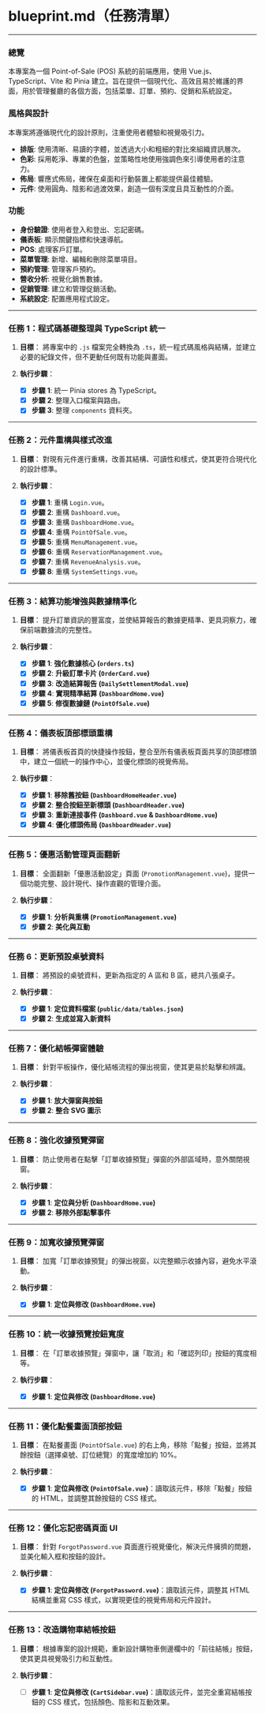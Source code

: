 # blueprint.md（任務清單）

---

### 總覽

本專案為一個 Point-of-Sale (POS) 系統的前端應用，使用 Vue.js、TypeScript、Vite 和 Pinia 建立。旨在提供一個現代化、高效且易於維護的界面，用於管理餐廳的各個方面，包括菜單、訂單、預約、促銷和系統設定。

### 風格與設計

本專案將遵循現代化的設計原則，注重使用者體驗和視覺吸引力。

*   **排版**: 使用清晰、易讀的字體，並透過大小和粗細的對比來組織資訊層次。
*   **色彩**: 採用乾淨、專業的色盤，並策略性地使用強調色來引導使用者的注意力。
*   **佈局**: 響應式佈局，確保在桌面和行動裝置上都能提供最佳體驗。
*   **元件**: 使用圓角、陰影和過渡效果，創造一個有深度且具互動性的介面。

### 功能

*   **身份驗證**: 使用者登入和登出、忘記密碼。
*   **儀表板**: 顯示關鍵指標和快速導航。
*   **POS**: 處理客戶訂單。
*   **菜單管理**: 新增、編輯和刪除菜單項目。
*   **預約管理**: 管理客戶預約。
*   **營收分析**: 視覺化銷售數據。
*   **促銷管理**: 建立和管理促銷活動。
*   **系統設定**: 配置應用程式設定。

---

### 任務 1：程式碼基礎整理與 TypeScript 統一

1.  **目標**：
    將專案中的 `.js` 檔案完全轉換為 `.ts`，統一程式碼風格與結構，並建立必要的紀錄文件，但不更動任何既有功能與畫面。

2.  **執行步驟**：
    *   [x] **步驟 1**: 統一 Pinia stores 為 TypeScript。
    *   [x] **步驟 2**: 整理入口檔案與路由。
    *   [x] **步驟 3**: 整理 `components` 資料夾。

---

### 任務 2：元件重構與樣式改進

1.  **目標**：
    對現有元件進行重構，改善其結構、可讀性和樣式，使其更符合現代化的設計標準。

2.  **執行步驟**：
    *   [x] **步驟 1**: 重構 `Login.vue`。
    *   [x] **步驟 2**: 重構 `Dashboard.vue`。
    *   [x] **步驟 3**: 重構 `DashboardHome.vue`。
    *   [x] **步驟 4**: 重構 `PointOfSale.vue`。
    *   [x] **步驟 5**: 重構 `MenuManagement.vue`。
    *   [x] **步驟 6**: 重構 `ReservationManagement.vue`。
    *   [x] **步驟 7**: 重構 `RevenueAnalysis.vue`。
    *   [x] **步驟 8**: 重構 `SystemSettings.vue`。

---

### 任務 3：結算功能增強與數據精準化

1.  **目標**：
    提升訂單資訊的豐富度，並使結算報告的數據更精準、更具洞察力，確保前端數據流的完整性。

2.  **執行步驟**：
    *   [x] **步驟 1**: **強化數據核心 (`orders.ts`)**
    *   [x] **步驟 2**: **升級訂單卡片 (`OrderCard.vue`)**
    *   [x] **步驟 3**: **改造結算報告 (`DailySettlementModal.vue`)**
    *   [x] **步驟 4**: **實現精準結算 (`DashboardHome.vue`)**
    *   [x] **步驟 5**: **修復數據鏈 (`PointOfSale.vue`)**

---

### 任務 4：儀表板頂部標頭重構

1.  **目標**：
    將儀表板首頁的快捷操作按鈕，整合至所有儀表板頁面共享的頂部標頭中，建立一個統一的操作中心，並優化標頭的視覺佈局。

2.  **執行步驟**：
    *   [x] **步驟 1**: **移除舊按鈕 (`DashboardHomeHeader.vue`)**
    *   [x] **步驟 2**: **整合按鈕至新標頭 (`DashboardHeader.vue`)**
    *   [x] **步驟 3**: **重新連接事件 (`Dashboard.vue` & `DashboardHome.vue`)**
    *   [x] **步驟 4**: **優化標頭佈局 (`DashboardHeader.vue`)**

---

### 任務 5：優惠活動管理頁面翻新

1.  **目標**：
    全面翻新「優惠活動設定」頁面 (`PromotionManagement.vue`)，提供一個功能完整、設計現代、操作直觀的管理介面。

2.  **執行步驟**：
    *   [x] **步驟 1**: **分析與重構 (`PromotionManagement.vue`)**
    *   [x] **步驟 2**: **美化與互動**

---

### 任務 6：更新預設桌號資料

1.  **目標**：
    將預設的桌號資料，更新為指定的 A 區和 B 區，總共八張桌子。

2.  **執行步驟**：
    *   [x] **步驟 1**: **定位資料檔案 (`public/data/tables.json`)**
    *   [x] **步驟 2**: **生成並寫入新資料**

---

### 任務 7：優化結帳彈窗體驗

1.  **目標**：
    針對平板操作，優化結帳流程的彈出視窗，使其更易於點擊和辨識。

2.  **執行步驟**：
    *   [x] **步驟 1**: **放大彈窗與按鈕**
    *   [x] **步驟 2**: **整合 SVG 圖示**

---

### 任務 8：強化收據預覽彈窗

1.  **目標**：
    防止使用者在點擊「訂單收據預覽」彈窗的外部區域時，意外關閉視窗。

2.  **執行步驟**：
    *   [x] **步驟 1**: **定位與分析 (`DashboardHome.vue`)**
    *   [x] **步驟 2**: **移除外部點擊事件**

---

### 任務 9：加寬收據預覽彈窗

1.  **目標**：
    加寬「訂單收據預覽」的彈出視窗，以完整顯示收據內容，避免水平滾動。

2.  **執行步驟**：
    *   [x] **步驟 1**: **定位與修改 (`DashboardHome.vue`)**

---

### 任務 10：統一收據預覽按鈕寬度

1.  **目標**：
    在「訂單收據預覽」彈窗中，讓「取消」和「確認列印」按鈕的寬度相等。

2.  **執行步驟**：
    *   [x] **步驟 1**: **定位與修改 (`DashboardHome.vue`)**

---

### 任務 11：優化點餐畫面頂部按鈕

1.  **目標**：
    在點餐畫面 (`PointOfSale.vue`) 的右上角，移除「點餐」按鈕，並將其餘按鈕（選擇桌號、訂位總覽）的寬度增加約 10%。

2.  **執行步驟**：
    *   [x] **步驟 1**: **定位與修改 (`PointOfSale.vue`)**：讀取該元件，移除「點餐」按鈕的 HTML，並調整其餘按鈕的 CSS 樣式。

---

### 任務 12：優化忘記密碼頁面 UI

1.  **目標**：
    針對 `ForgotPassword.vue` 頁面進行視覺優化，解決元件擁擠的問題，並美化輸入框和按鈕的設計。

2.  **執行步驟**：
    *   [x] **步驟 1**: **定位與修改 (`ForgotPassword.vue`)**：讀取該元件，調整其 HTML 結構並重寫 CSS 樣式，以實現更佳的視覺佈局和元件設計。

---

### 任務 13：改造購物車結帳按鈕

1.  **目標**：
    根據專案的設計規範，重新設計購物車側邊欄中的「前往結帳」按鈕，使其更具視覺吸引力和互動性。

2.  **執行步驟**：
    *   [ ] **步驟 1**: **定位與修改 (`CartSidebar.vue`)**：讀取該元件，並完全重寫結帳按鈕的 CSS 樣式，包括顏色、陰影和互動效果。
